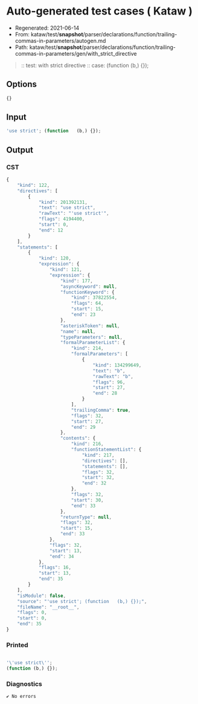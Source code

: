 # Auto-generated test cases ( Kataw )
- Regenerated: 2021-06-14
- From: kataw/test/__snapshot__/parser/declarations/function/trailing-commas-in-parameters/autogen.md
- Path: kataw/test/__snapshot__/parser/declarations/function/trailing-commas-in-parameters/gen/with_strict_directive
> :: test: with strict directive
> :: case: (function   (b,) {});
## Options

`````js
{}
`````
## Input

`````js
'use strict'; (function   (b,) {});
`````
## Output

### CST

```javascript
{
    "kind": 122,
    "directives": [
        {
            "kind": 201392131,
            "text": "use strict",
            "rawText": "'use strict'",
            "flags": 4194400,
            "start": 0,
            "end": 12
        }
    ],
    "statements": [
        {
            "kind": 120,
            "expression": {
                "kind": 121,
                "expression": {
                    "kind": 177,
                    "asyncKeyword": null,
                    "functionKeyword": {
                        "kind": 37822554,
                        "flags": 64,
                        "start": 15,
                        "end": 23
                    },
                    "asteriskToken": null,
                    "name": null,
                    "typeParameters": null,
                    "formalParameterList": {
                        "kind": 214,
                        "formalParameters": [
                            {
                                "kind": 134299649,
                                "text": "b",
                                "rawText": "b",
                                "flags": 96,
                                "start": 27,
                                "end": 28
                            }
                        ],
                        "trailingComma": true,
                        "flags": 32,
                        "start": 27,
                        "end": 29
                    },
                    "contents": {
                        "kind": 216,
                        "functionStatementList": {
                            "kind": 217,
                            "directives": [],
                            "statements": [],
                            "flags": 32,
                            "start": 32,
                            "end": 32
                        },
                        "flags": 32,
                        "start": 30,
                        "end": 33
                    },
                    "returnType": null,
                    "flags": 32,
                    "start": 15,
                    "end": 33
                },
                "flags": 32,
                "start": 13,
                "end": 34
            },
            "flags": 16,
            "start": 13,
            "end": 35
        }
    ],
    "isModule": false,
    "source": "'use strict'; (function   (b,) {});",
    "fileName": "__root__",
    "flags": 0,
    "start": 0,
    "end": 35
}
```

### Printed

```javascript

'\'use strict\'';
(function (b,) {});

```

### Diagnostics

```javascript
✔ No errors
```

